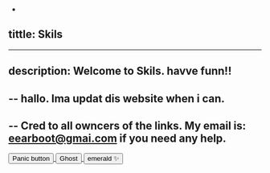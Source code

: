 -
tittle: Skils
-
---
description: Welcome to Skils. havve funn!!
---

--
hallo. Ima updat dis website when i can.
--

--
Cred to all owncers of the links. My email is: eearboot@gmai.com if you need any help.
--

<a href="https://www.google.com/">
  <button type="button" class="btn btn-outline-primary">Panic button</button>
</a>
<a href="https://red.masplenedigitalworld.com">
  <button type="button" class="btn btn-outline-primary">Ghost</button>
</a>

<a href="https://eflb.is-cool.dev">
  <button type="button" class="btn btn-outline-primary">emerald ✨</button>
</a>

